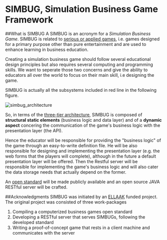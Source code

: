 # SIMBUG, Simulation Business Game Framework

##What is SIMBUG
A SIMBUG is an acronym for a *Simulation Business Game*. SIMBUG is related to [serious or applied games](https://en.wikipedia.org/wiki/Serious_game), i.e. games designed for a primary purpose other than pure entertainment and are used to enhance learning in business education.

Creating a simulation business game should follow several educational design principles but also requires several computing and programming skills. We want to seperate those two concerns and give the ability to educators all over the world to focus on their main skill, i.e designing the game. 

SIMBUG is actually all the subsystems included in red line in the following figure.

![simbug_architecture](https://cloud.githubusercontent.com/assets/13544631/9016385/802dad20-37d9-11e5-9734-c3f99318b96b.png)

So, in terms of the [three-tier architecture](https://en.wikipedia.org/wiki/Multitier_architecture), SIMBUG is composed of **structural static elements** (business logic and data layer) and of a **dynamic aspect** concering the communication of the game's business logic with the presentation layer (the API).

Hence the educator will be responsible for providing the "business logic" of the game through an easy-to-write definition file. He will be also responsible for designing and implementing the presentation layer (e.g. the web forms that the players will complete), although in the future a default presentation layer will be offered. Then the Restful server will be responsible for implementing the game's business logic and will also cater the data storage needs that actually depend on the former. 

An [open standard](https://github.com/dkremmydas/simbug/tree/master/Open-Standard) will be made publicly available and an open source JAVA RESTful server will be crafted.


##Acknowledgments
SIMBUG was initiated by an [ELLAAK](https://ellak.gr/) funded project. The original project was consisted of three work-packages

1. Compiling a computerized business games open standard
2. Developing a RESTful server that serves SIMBUGs, following the developed standard
3. Writing a proof-of-concept game that rests in a client machine and communicates with the server
